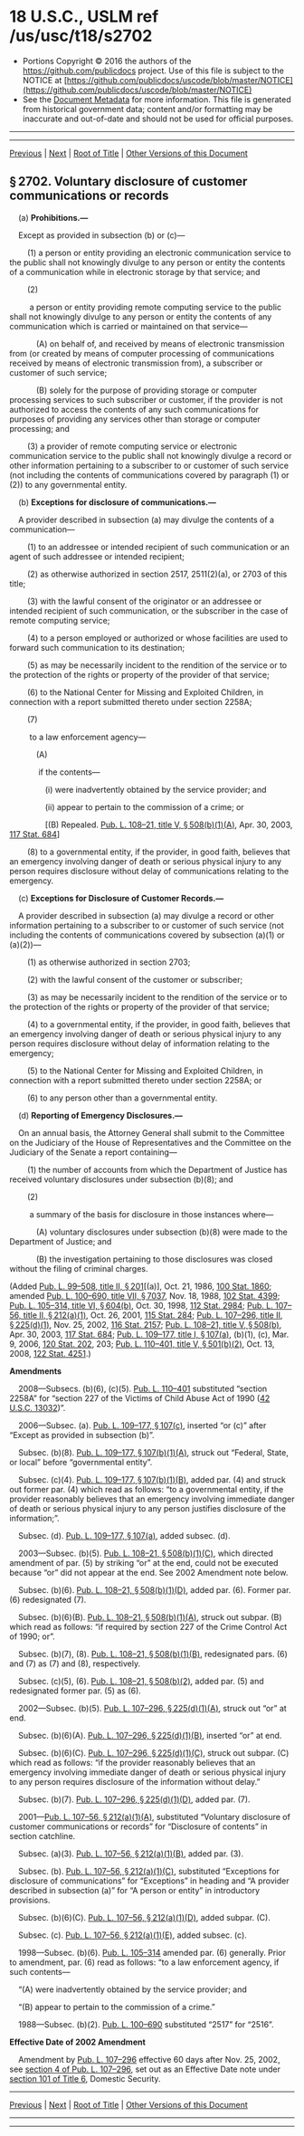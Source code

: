 ---
---

# 18 U.S.C., USLM ref /us/usc/t18/s2702

* Portions Copyright © 2016 the authors of the https://github.com/publicdocs project.
  Use of this file is subject to the NOTICE at [https://github.com/publicdocs/uscode/blob/master/NOTICE](https://github.com/publicdocs/uscode/blob/master/NOTICE)
* See the [Document Metadata](././../../../../..//README.md) for more information.
  This file is generated from historical government data; content and/or formatting may be inaccurate and out-of-date and should not be used for official purposes.

----------
----------

[Previous](./../../../../..//us/usc/t18/ptI/ch121/m__us_usc_t18_s2701.md) | [Next](./../../../../..//us/usc/t18/ptI/ch121/m__us_usc_t18_s2703.md) | [Root of Title](./../../../../../) | [Other Versions of this Document](https://publicdocs.github.io/go/links?ns=uslm&ref=%2Fus%2Fusc%2Ft18%2Fs2702)

## § 2702. Voluntary disclosure of customer communications or records

    (a) __Prohibitions.—__ 

    Except as provided in subsection (b) or (c)—

        (1) a person or entity providing an electronic communication service to the public shall not knowingly divulge to any person or entity the contents of a communication while in electronic storage by that service; and

        (2)

         a person or entity providing remote computing service to the public shall not knowingly divulge to any person or entity the contents of any communication which is carried or maintained on that service—

            (A) on behalf of, and received by means of electronic transmission from (or created by means of computer processing of communications received by means of electronic transmission from), a subscriber or customer of such service;

            (B) solely for the purpose of providing storage or computer processing services to such subscriber or customer, if the provider is not authorized to access the contents of any such communications for purposes of providing any services other than storage or computer processing; and

        (3) a provider of remote computing service or electronic communication service to the public shall not knowingly divulge a record or other information pertaining to a subscriber to or customer of such service (not including the contents of communications covered by paragraph (1) or (2)) to any governmental entity.

    (b) __Exceptions for disclosure of communications.—__ 

    A provider described in subsection (a) may divulge the contents of a communication—

        (1) to an addressee or intended recipient of such communication or an agent of such addressee or intended recipient;

        (2) as otherwise authorized in section 2517, 2511(2)(a), or 2703 of this title;

        (3) with the lawful consent of the originator or an addressee or intended recipient of such communication, or the subscriber in the case of remote computing service;

        (4) to a person employed or authorized or whose facilities are used to forward such communication to its destination;

        (5) as may be necessarily incident to the rendition of the service or to the protection of the rights or property of the provider of that service;

        (6) to the National Center for Missing and Exploited Children, in connection with a report submitted thereto under section 2258A;

        (7)

         to a law enforcement agency—

            (A)

             if the contents—

                (i) were inadvertently obtained by the service provider; and

                (ii) appear to pertain to the commission of a crime; or

                \[(B) Repealed. [Pub. L. 108–21, title V, § 508(b)(1)(A)][/us/pl/108/21/s508/b/1/A], Apr. 30, 2003, [117 Stat. 684][/us/stat/117/684]\]

        (8) to a governmental entity, if the provider, in good faith, believes that an emergency involving danger of death or serious physical injury to any person requires disclosure without delay of communications relating to the emergency.

    (c) __Exceptions for Disclosure of Customer Records.—__ 

    A provider described in subsection (a) may divulge a record or other information pertaining to a subscriber to or customer of such service (not including the contents of communications covered by subsection (a)(1) or (a)(2))—

        (1) as otherwise authorized in section 2703;

        (2) with the lawful consent of the customer or subscriber;

        (3) as may be necessarily incident to the rendition of the service or to the protection of the rights or property of the provider of that service;

        (4) to a governmental entity, if the provider, in good faith, believes that an emergency involving danger of death or serious physical injury to any person requires disclosure without delay of information relating to the emergency;

        (5) to the National Center for Missing and Exploited Children, in connection with a report submitted thereto under section 2258A; or

        (6) to any person other than a governmental entity.

    (d) __Reporting of Emergency Disclosures.—__ 

    On an annual basis, the Attorney General shall submit to the Committee on the Judiciary of the House of Representatives and the Committee on the Judiciary of the Senate a report containing—

        (1) the number of accounts from which the Department of Justice has received voluntary disclosures under subsection (b)(8); and

        (2)

         a summary of the basis for disclosure in those instances where—

            (A) voluntary disclosures under subsection (b)(8) were made to the Department of Justice; and

            (B) the investigation pertaining to those disclosures was closed without the filing of criminal charges.

(Added [Pub. L. 99–508, title II, § 201][/us/pl/99/508/s201]\[(a)\], Oct. 21, 1986, [100 Stat. 1860][/us/stat/100/1860]; amended [Pub. L. 100–690, title VII, § 7037][/us/pl/100/690/s7037], Nov. 18, 1988, [102 Stat. 4399][/us/stat/102/4399]; [Pub. L. 105–314, title VI, § 604(b)][/us/pl/105/314/s604/b], Oct. 30, 1998, [112 Stat. 2984][/us/stat/112/2984]; [Pub. L. 107–56, title II, § 212(a)(1)][/us/pl/107/56/s212/a/1], Oct. 26, 2001, [115 Stat. 284][/us/stat/115/284]; [Pub. L. 107–296, title II, § 225(d)(1)][/us/pl/107/296/s225/d/1], Nov. 25, 2002, [116 Stat. 2157][/us/stat/116/2157]; [Pub. L. 108–21, title V, § 508(b)][/us/pl/108/21/s508/b], Apr. 30, 2003, [117 Stat. 684][/us/stat/117/684]; [Pub. L. 109–177, title I, § 107(a)][/us/pl/109/177/s107/a], (b)(1), (c), Mar. 9, 2006, [120 Stat. 202][/us/stat/120/202], 203; [Pub. L. 110–401, title V, § 501(b)(2)][/us/pl/110/401/s501/b/2], Oct. 13, 2008, [122 Stat. 4251][/us/stat/122/4251].)

 __Amendments__ 

    2008—Subsecs. (b)(6), (c)(5). [Pub. L. 110–401][/us/pl/110/401] substituted “section 2258A” for “section 227 of the Victims of Child Abuse Act of 1990 ([42 U.S.C. 13032][/us/usc/t42/s13032])”.

    2006—Subsec. (a). [Pub. L. 109–177, § 107(c)][/us/pl/109/177/s107/c], inserted “or (c)” after “Except as provided in subsection (b)”.

    Subsec. (b)(8). [Pub. L. 109–177, § 107(b)(1)(A)][/us/pl/109/177/s107/b/1/A], struck out “Federal, State, or local” before “governmental entity”.

    Subsec. (c)(4). [Pub. L. 109–177, § 107(b)(1)(B)][/us/pl/109/177/s107/b/1/B], added par. (4) and struck out former par. (4) which read as follows: “to a governmental entity, if the provider reasonably believes that an emergency involving immediate danger of death or serious physical injury to any person justifies disclosure of the information;”.

    Subsec. (d). [Pub. L. 109–177, § 107(a)][/us/pl/109/177/s107/a], added subsec. (d).

    2003—Subsec. (b)(5). [Pub. L. 108–21, § 508(b)(1)(C)][/us/pl/108/21/s508/b/1/C], which directed amendment of par. (5) by striking “or” at the end, could not be executed because “or” did not appear at the end. See 2002 Amendment note below.

    Subsec. (b)(6). [Pub. L. 108–21, § 508(b)(1)(D)][/us/pl/108/21/s508/b/1/D], added par. (6). Former par. (6) redesignated (7).

    Subsec. (b)(6)(B). [Pub. L. 108–21, § 508(b)(1)(A)][/us/pl/108/21/s508/b/1/A], struck out subpar. (B) which read as follows: “if required by section 227 of the Crime Control Act of 1990; or”.

    Subsec. (b)(7), (8). [Pub. L. 108–21, § 508(b)(1)(B)][/us/pl/108/21/s508/b/1/B], redesignated pars. (6) and (7) as (7) and (8), respectively.

    Subsec. (c)(5), (6). [Pub. L. 108–21, § 508(b)(2)][/us/pl/108/21/s508/b/2], added par. (5) and redesignated former par. (5) as (6).

    2002—Subsec. (b)(5). [Pub. L. 107–296, § 225(d)(1)(A)][/us/pl/107/296/s225/d/1/A], struck out “or” at end.

    Subsec. (b)(6)(A). [Pub. L. 107–296, § 225(d)(1)(B)][/us/pl/107/296/s225/d/1/B], inserted “or” at end.

    Subsec. (b)(6)(C). [Pub. L. 107–296, § 225(d)(1)(C)][/us/pl/107/296/s225/d/1/C], struck out subpar. (C) which read as follows: “if the provider reasonably believes that an emergency involving immediate danger of death or serious physical injury to any person requires disclosure of the information without delay.”

    Subsec. (b)(7). [Pub. L. 107–296, § 225(d)(1)(D)][/us/pl/107/296/s225/d/1/D], added par. (7).

    2001—[Pub. L. 107–56, § 212(a)(1)(A)][/us/pl/107/56/s212/a/1/A], substituted “Voluntary disclosure of customer communications or records” for “Disclosure of contents” in section catchline.

    Subsec. (a)(3). [Pub. L. 107–56, § 212(a)(1)(B)][/us/pl/107/56/s212/a/1/B], added par. (3).

    Subsec. (b). [Pub. L. 107–56, § 212(a)(1)(C)][/us/pl/107/56/s212/a/1/C], substituted “Exceptions for disclosure of communications” for “Exceptions” in heading and “A provider described in subsection (a)” for “A person or entity” in introductory provisions.

    Subsec. (b)(6)(C). [Pub. L. 107–56, § 212(a)(1)(D)][/us/pl/107/56/s212/a/1/D], added subpar. (C).

    Subsec. (c). [Pub. L. 107–56, § 212(a)(1)(E)][/us/pl/107/56/s212/a/1/E], added subsec. (c).

    1998—Subsec. (b)(6). [Pub. L. 105–314][/us/pl/105/314] amended par. (6) generally. Prior to amendment, par. (6) read as follows: “to a law enforcement agency, if such contents—

    “(A) were inadvertently obtained by the service provider; and

    “(B) appear to pertain to the commission of a crime.”

    1988—Subsec. (b)(2). [Pub. L. 100–690][/us/pl/100/690] substituted “2517” for “2516”.

 __Effective Date of 2002 Amendment__ 

    Amendment by [Pub. L. 107–296][/us/pl/107/296] effective 60 days after Nov. 25, 2002, see [section 4 of Pub. L. 107–296][/us/pl/107/296/s4], set out as an Effective Date note under [section 101 of Title 6][/us/usc/t6/s101], Domestic Security.

----------

[Previous](./../../../../..//us/usc/t18/ptI/ch121/m__us_usc_t18_s2701.md) | [Next](./../../../../..//us/usc/t18/ptI/ch121/m__us_usc_t18_s2703.md) | [Root of Title](./../../../../../) | [Other Versions of this Document](https://publicdocs.github.io/go/links?ns=uslm&ref=%2Fus%2Fusc%2Ft18%2Fs2702)

----------
----------

[/us/pl/108/21/s508/b/1/A]: https://publicdocs.github.io/go/links?ns=uslm&ref=%2Fus%2Fpl%2F108%2F21%2Fs508%2Fb%2F1%2FA
[/us/stat/117/684]: https://publicdocs.github.io/go/links?ns=uslm&ref=%2Fus%2Fstat%2F117%2F684
[/us/pl/99/508/s201]: https://publicdocs.github.io/go/links?ns=uslm&ref=%2Fus%2Fpl%2F99%2F508%2Fs201
[/us/stat/100/1860]: https://publicdocs.github.io/go/links?ns=uslm&ref=%2Fus%2Fstat%2F100%2F1860
[/us/pl/100/690/s7037]: https://publicdocs.github.io/go/links?ns=uslm&ref=%2Fus%2Fpl%2F100%2F690%2Fs7037
[/us/stat/102/4399]: https://publicdocs.github.io/go/links?ns=uslm&ref=%2Fus%2Fstat%2F102%2F4399
[/us/pl/105/314/s604/b]: https://publicdocs.github.io/go/links?ns=uslm&ref=%2Fus%2Fpl%2F105%2F314%2Fs604%2Fb
[/us/stat/112/2984]: https://publicdocs.github.io/go/links?ns=uslm&ref=%2Fus%2Fstat%2F112%2F2984
[/us/pl/107/56/s212/a/1]: https://publicdocs.github.io/go/links?ns=uslm&ref=%2Fus%2Fpl%2F107%2F56%2Fs212%2Fa%2F1
[/us/stat/115/284]: https://publicdocs.github.io/go/links?ns=uslm&ref=%2Fus%2Fstat%2F115%2F284
[/us/pl/107/296/s225/d/1]: https://publicdocs.github.io/go/links?ns=uslm&ref=%2Fus%2Fpl%2F107%2F296%2Fs225%2Fd%2F1
[/us/stat/116/2157]: https://publicdocs.github.io/go/links?ns=uslm&ref=%2Fus%2Fstat%2F116%2F2157
[/us/pl/108/21/s508/b]: https://publicdocs.github.io/go/links?ns=uslm&ref=%2Fus%2Fpl%2F108%2F21%2Fs508%2Fb
[/us/stat/117/684]: https://publicdocs.github.io/go/links?ns=uslm&ref=%2Fus%2Fstat%2F117%2F684
[/us/pl/109/177/s107/a]: https://publicdocs.github.io/go/links?ns=uslm&ref=%2Fus%2Fpl%2F109%2F177%2Fs107%2Fa
[/us/stat/120/202]: https://publicdocs.github.io/go/links?ns=uslm&ref=%2Fus%2Fstat%2F120%2F202
[/us/pl/110/401/s501/b/2]: https://publicdocs.github.io/go/links?ns=uslm&ref=%2Fus%2Fpl%2F110%2F401%2Fs501%2Fb%2F2
[/us/stat/122/4251]: https://publicdocs.github.io/go/links?ns=uslm&ref=%2Fus%2Fstat%2F122%2F4251
[/us/pl/110/401]: https://publicdocs.github.io/go/links?ns=uslm&ref=%2Fus%2Fpl%2F110%2F401
[/us/usc/t42/s13032]: https://publicdocs.github.io/go/links?ns=uslm&ref=%2Fus%2Fusc%2Ft42%2Fs13032
[/us/pl/109/177/s107/c]: https://publicdocs.github.io/go/links?ns=uslm&ref=%2Fus%2Fpl%2F109%2F177%2Fs107%2Fc
[/us/pl/109/177/s107/b/1/A]: https://publicdocs.github.io/go/links?ns=uslm&ref=%2Fus%2Fpl%2F109%2F177%2Fs107%2Fb%2F1%2FA
[/us/pl/109/177/s107/b/1/B]: https://publicdocs.github.io/go/links?ns=uslm&ref=%2Fus%2Fpl%2F109%2F177%2Fs107%2Fb%2F1%2FB
[/us/pl/109/177/s107/a]: https://publicdocs.github.io/go/links?ns=uslm&ref=%2Fus%2Fpl%2F109%2F177%2Fs107%2Fa
[/us/pl/108/21/s508/b/1/C]: https://publicdocs.github.io/go/links?ns=uslm&ref=%2Fus%2Fpl%2F108%2F21%2Fs508%2Fb%2F1%2FC
[/us/pl/108/21/s508/b/1/D]: https://publicdocs.github.io/go/links?ns=uslm&ref=%2Fus%2Fpl%2F108%2F21%2Fs508%2Fb%2F1%2FD
[/us/pl/108/21/s508/b/1/A]: https://publicdocs.github.io/go/links?ns=uslm&ref=%2Fus%2Fpl%2F108%2F21%2Fs508%2Fb%2F1%2FA
[/us/pl/108/21/s508/b/1/B]: https://publicdocs.github.io/go/links?ns=uslm&ref=%2Fus%2Fpl%2F108%2F21%2Fs508%2Fb%2F1%2FB
[/us/pl/108/21/s508/b/2]: https://publicdocs.github.io/go/links?ns=uslm&ref=%2Fus%2Fpl%2F108%2F21%2Fs508%2Fb%2F2
[/us/pl/107/296/s225/d/1/A]: https://publicdocs.github.io/go/links?ns=uslm&ref=%2Fus%2Fpl%2F107%2F296%2Fs225%2Fd%2F1%2FA
[/us/pl/107/296/s225/d/1/B]: https://publicdocs.github.io/go/links?ns=uslm&ref=%2Fus%2Fpl%2F107%2F296%2Fs225%2Fd%2F1%2FB
[/us/pl/107/296/s225/d/1/C]: https://publicdocs.github.io/go/links?ns=uslm&ref=%2Fus%2Fpl%2F107%2F296%2Fs225%2Fd%2F1%2FC
[/us/pl/107/296/s225/d/1/D]: https://publicdocs.github.io/go/links?ns=uslm&ref=%2Fus%2Fpl%2F107%2F296%2Fs225%2Fd%2F1%2FD
[/us/pl/107/56/s212/a/1/A]: https://publicdocs.github.io/go/links?ns=uslm&ref=%2Fus%2Fpl%2F107%2F56%2Fs212%2Fa%2F1%2FA
[/us/pl/107/56/s212/a/1/B]: https://publicdocs.github.io/go/links?ns=uslm&ref=%2Fus%2Fpl%2F107%2F56%2Fs212%2Fa%2F1%2FB
[/us/pl/107/56/s212/a/1/C]: https://publicdocs.github.io/go/links?ns=uslm&ref=%2Fus%2Fpl%2F107%2F56%2Fs212%2Fa%2F1%2FC
[/us/pl/107/56/s212/a/1/D]: https://publicdocs.github.io/go/links?ns=uslm&ref=%2Fus%2Fpl%2F107%2F56%2Fs212%2Fa%2F1%2FD
[/us/pl/107/56/s212/a/1/E]: https://publicdocs.github.io/go/links?ns=uslm&ref=%2Fus%2Fpl%2F107%2F56%2Fs212%2Fa%2F1%2FE
[/us/pl/105/314]: https://publicdocs.github.io/go/links?ns=uslm&ref=%2Fus%2Fpl%2F105%2F314
[/us/pl/100/690]: https://publicdocs.github.io/go/links?ns=uslm&ref=%2Fus%2Fpl%2F100%2F690
[/us/pl/107/296]: https://publicdocs.github.io/go/links?ns=uslm&ref=%2Fus%2Fpl%2F107%2F296
[/us/pl/107/296/s4]: https://publicdocs.github.io/go/links?ns=uslm&ref=%2Fus%2Fpl%2F107%2F296%2Fs4
[/us/usc/t6/s101]: https://publicdocs.github.io/go/links?ns=uslm&ref=%2Fus%2Fusc%2Ft6%2Fs101


